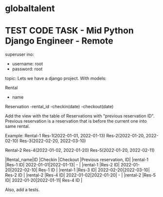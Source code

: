 # globaltalent
# TEST CODE TASK - Mid Python Django Engineer - Remote

superuser ino:
- username: root
- password: root

topic:
Lets we have a django project.
With models:

Rental
 - name

Reservation
  -rental_id
  -checkin(date)
  -checkout(date)


Add the view with the table of Reservations with "previous reservation ID".
Previous reservation is a reservation that is before the current one into same
rental.


Example:
Rental-1
Res-1(2022-01-01, 2022-01-13)
Res-2(2022-01-20, 2022-02-10)
Res-3(2022-02-20, 2022-03-10)

Rental-2
Res-4(2022-01-02, 2022-01-20)
Res-5(2022-01-20, 2022-02-11)


|Rental_name|ID      |Checkin    |Checkout  |Previous reservation, ID|
|rental-1   |Res-1 ID| 2022-01-01|2022-01-13| -                      |
|rental-1   |Res-2 ID| 2022-01-20|2022-02-10| Res-1 ID               |
|rental-1   |Res-3 ID| 2022-02-20|2022-03-10| Res-2 ID               |
|rental-2   |Res-4 ID| 2022-01-02|2022-01-20| -                      |
|rental-2   |Res-5 ID| 2022-01-20|2022-01-11| Res-4 ID               |

Also, add a tests.
